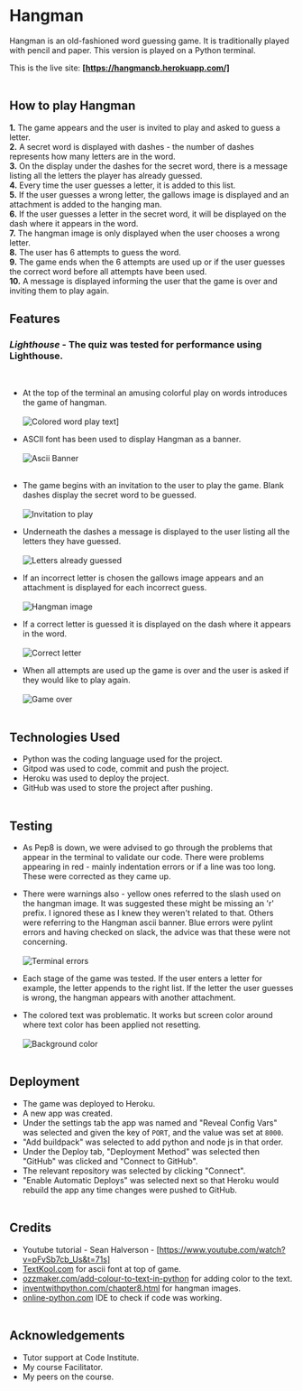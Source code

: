# **Hangman**

Hangman is an old-fashioned word guessing game. It is traditionally played with pencil and paper. This version is played on a Python terminal.

This is the live site: **[https://hangmancb.herokuapp.com/]** <br><br>

## **How to play Hangman**

**1.** The game appears and the user is invited to play and asked to guess a letter.<br>
**2.** A secret word is displayed with dashes - the number of dashes represents how many letters are in the word.<br> 
**3.** On the display under the dashes for the secret word, there is a message listing all the letters the player has already guessed.<br>
**4.**  Every time the user guesses a letter, it is added to this list.<br>
**5.** If the user guesses a wrong letter, the gallows image is displayed and an attachment is added to the hanging man.<br> 
**6.** If the user guesses a letter in the secret word, it will be displayed on the dash where it appears in the word.<br>
**7.** The hangman image is only displayed when the user chooses a wrong letter.<br> 
**8.** The user has 6 attempts to guess the word.<br> 
**9.** The game ends when the 6 attempts are used up or if the user guesses the correct word before all attempts have been used.<br>
**10.** A message is displayed informing the user that the game is over and inviting them to play again.

## **Features**

### ***Lighthouse*** - The quiz was tested for performance using Lighthouse.
<br>

*  At the top of the terminal an amusing colorful play on words introduces the game of hangman.<br><br>
![Colored word play text](/screenshots/colored_word_play_hangman2.png)]

* ASCII font has been used to display Hangman as a banner.<br><br>
![Ascii Banner](/screenshots/hangman_ascii_banner.png)<br><br>

* The game begins with an invitation to the user to play the game. Blank dashes display the secret word to be guessed.<br><br>
![Invitation to play](/screenshots/invitation_to_play.png) 

* Underneath the dashes a message is displayed to the user listing all the letters they have guessed.<br><br>
![Letters already guessed](/screenshots/letters_already_guessed.png)

* If an incorrect letter is chosen the gallows image appears and an attachment is displayed for each incorrect guess.<br><br>
![Hangman image](/screenshots/hangman_wrong_answer.png)

* If a correct letter is guessed it is displayed on the dash where it appears in the word.<br><br>
![Correct letter](/screenshots/guess_a_correct_letter2.png)

* When all attempts are used up the game is over and the user is asked if they would like to play again.<br><br>
![Game over](/screenshots/game_over_message.png)<br><br>


## **Technologies Used**

* Python was the coding language used for the project.
* Gitpod was used to code, commit and push the project.
* Heroku was used to deploy the project.
* GitHub was used to store the project after pushing.<br><br>


## **Testing**

* As Pep8 is down, we were advised to go through the problems that appear in the terminal to validate our code.  There were problems appearing in red - mainly indentation errors or if a line was too long.  These were corrected as they came up.

* There were warnings also - yellow ones referred to the slash used on the hangman image.  It was suggested these might be missing an 'r' prefix.  I ignored these as I knew they weren't related to that. Others were referring to the Hangman ascii banner. Blue errors were pylint errors and having checked on slack, the advice was that these were not concerning.<br><br>
![Terminal errors](screenshots/problems.png)<br>

* Each stage of the game was tested.  If the user enters a letter for example, the letter appends to the right list. If the letter the user guesses is wrong, the hangman appears with another attachment.

* The colored text was problematic.  It works but screen color around where text color has been applied not resetting.<br><br>
![Background color](screenshots/background_color.png)<br><br>

## **Deployment**

* The game was deployed to Heroku.
* A new app was created.
* Under the settings tab the app was named and "Reveal Config Vars" was selected and given the key of `PORT`, and the value was set at `8000`.  
* "Add buildpack" was selected to add python and node js in that order.
* Under the Deploy tab, "Deployment Method" was selected then "GitHub" was clicked and "Connect to GitHub". 
* The relevant repository was selected by clicking "Connect".
* "Enable Automatic Deploys" was selected next so that Heroku would rebuild the app any time changes were pushed to GitHub.<br><br>

## **Credits**

* Youtube tutorial - Sean Halverson - [https://www.youtube.com/watch?v=pFvSb7cb_Us&t=71s]
* [TextKool.com](https://www.textkool.com) for ascii font at top of game.
* [ozzmaker.com/add-colour-to-text-in-python](https://ozzmaker.com) for adding color to the text.
* [inventwithpython.com/chapter8.html](https://inventwithpython.com) for hangman images.
* [online-python.com](https://online-python.com) IDE to check if code was working.<br><br>

## **Acknowledgements**

* Tutor support at Code Institute.
* My course Facilitator.
* My peers on the course.
   
